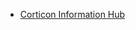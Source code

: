 <!-- _navbar.md -->

* [Corticon Information Hub](https://docs.progress.com/category/corticon-information-hub)
